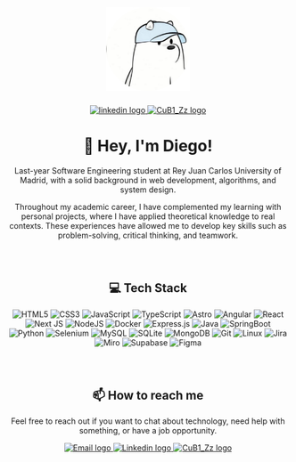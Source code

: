 
<div align="center">
  <img height="150" src="/assets/CuB1.png" />
</div>

###

<div align="center">
  <a href="https://www.linkedin.com/in/cub1z/" target="_blank">
    <img src="https://img.shields.io/static/v1?message=LinkedIn&logo=linkedin&label=&color=0077B5&logoColor=white&labelColor=&style=for-the-badge" height="25" alt="linkedin logo"  />
  </a>
  <a href="https://cub1z.vercel.app/" target="_blank">
    <img src="https://img.shields.io/badge/CuB1_Zz-000?style=for-the-badge" height="25" alt="CuB1_Zz logo" />
  </a>
</div>

###

<h1 align="center">👋 Hey, I'm Diego!</h1>
<p align="center">Last-year Software Engineering student at Rey Juan Carlos University of Madrid, with a solid background in web development, algorithms, and system design.</p>
<p align="center">Throughout my academic career, I have complemented my learning with personal projects, where I have applied theoretical knowledge to real contexts. These experiences have allowed me to develop key skills such as problem-solving, critical thinking, and teamwork.</p>

### ​

<h2 align="center">💻 Tech Stack</h2>
<div align="center">
  <img src="https://img.shields.io/badge/html5-%23E34F26.svg?style=for-the-badge&logo=html5&logoColor=white" alt="HTML5" />
  <img src="https://img.shields.io/badge/css3-%231572B6.svg?style=for-the-badge&logo=css3&logoColor=white" alt="CSS3" />
  <img src="https://img.shields.io/badge/javascript-%23323330.svg?style=for-the-badge&logo=javascript&logoColor=%23F7DF1E" alt="JavaScript" />
  <img src="https://img.shields.io/badge/TypeScript-3178C6?style=for-the-badge&logo=typescript&logoColor=white" alt="TypeScript" />
  <img src="https://img.shields.io/badge/astro-%232C2052.svg?style=for-the-badge&logo=astro&logoColor=white" alt="Astro" />
  <img src="https://img.shields.io/badge/Angular-DD0031?style=for-the-badge&logo=angular&logoColor=white" alt="Angular" />
  <img src="https://img.shields.io/badge/react-%2320232a.svg?style=for-the-badge&logo=react&logoColor=%2361DAFB" alt="React" />
  <img src="https://img.shields.io/badge/Next-black?style=for-the-badge&logo=next.js&logoColor=white" alt="Next JS" />
  <img src="https://img.shields.io/badge/node.js-6DA55F?style=for-the-badge&logo=node.js&logoColor=white" alt="NodeJS" />
  <img src="https://img.shields.io/badge/docker-257bd6?style=for-the-badge&logo=docker&logoColor=white" alt="Docker" />
  <img src="https://img.shields.io/badge/express.js-%23404d59.svg?style=for-the-badge&logo=express&logoColor=%2361DAFB" alt="Express.js" />
  <img src="https://img.shields.io/badge/java-%23ED8B00.svg?style=for-the-badge&logo=openjdk&logoColor=white" alt="Java" />
  <img src="https://img.shields.io/badge/spring-%236DB33F.svg?style=for-the-badge&logo=spring&logoColor=white" alt="SpringBoot" />
  <img src="https://img.shields.io/badge/python-3670A0?style=for-the-badge&logo=python&logoColor=ffdd54" alt="Python" />
  <img src="https://img.shields.io/badge/-selenium-%43B02A?style=for-the-badge&logo=selenium&logoColor=white" alt="Selenium" />
  <img src="https://img.shields.io/badge/mysql-4479A1.svg?style=for-the-badge&logo=mysql&logoColor=white" alt="MySQL" />
  <img src="https://img.shields.io/badge/Sqlite-003B57?style=for-the-badge&logo=sqlite&logoColor=white" alt="SQLite" />
  <img src="https://img.shields.io/badge/MongoDB-4EA94B?style=for-the-badge&logo=mongodb&logoColor=white" alt="MongoDB" />
  <img src="https://img.shields.io/badge/git-%23F05033.svg?style=for-the-badge&logo=git&logoColor=white" alt="Git" />
  <img src="https://img.shields.io/badge/Linux-FCC624?style=for-the-badge&logo=linux&logoColor=black" alt="Linux" />
  <img src="https://img.shields.io/badge/Jira-0052CC?style=for-the-badge&logo=jira&logoColor=fff" alt="Jira" />
  <img src="https://img.shields.io/badge/Miro-050038?style=for-the-badge&logo=miro&logoColor=fff" alt="Miro" />
  <img src="https://img.shields.io/badge/Supabase-181818?style=for-the-badge&logo=supabase&logoColor=white" alt="Supabase" />
  <img src="https://img.shields.io/badge/Figma-F24E1E?style=for-the-badge&logo=figma&logoColor=white" alt="Figma" />
</div>

### ​

<h2 align="center">📫 How to reach me</h2>
<p align="center">Feel free to reach out if you want to chat about technology, need help with something, or have a job opportunity.</p>

<div align="center">
  <a href="mailto:cub1zdev@gmail.com">
    <img src="https://img.shields.io/badge/Email-ab2e26?style=for-the-badge" height="25" alt="Email logo" />
  </a>
  <a href="https://www.linkedin.com/in/cub1z/" target="_blank">
    <img src="https://img.shields.io/badge/Linkedin-0e76a8?style=for-the-badge" height="25" alt="Linkedin logo" />
  </a>
  <a href="https://cub1z.vercel.app/" target="_blank">
    <img src="https://img.shields.io/badge/CuB1_Zz-000?style=for-the-badge" height="25" alt="CuB1_Zz logo" />
  </a>
</div>
